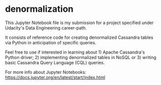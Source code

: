 # denormalization
This Jupyter Notebook file is my submission for a project specified under Udacity's Data Engineering career-path.

It consists of reference code for creating denormalized Cassandra tables via Python in anticipation of specific queries.

Feel free to use if interested in learning about 1) Apache Cassandra's Python driver; 2) implementing denormalized tables in NoSQL or 3) writing basic Cassandra Query Language (CQL) queries.


For more info about Jupyter Notebooks: https://docs.jupyter.org/en/latest/start/index.html
